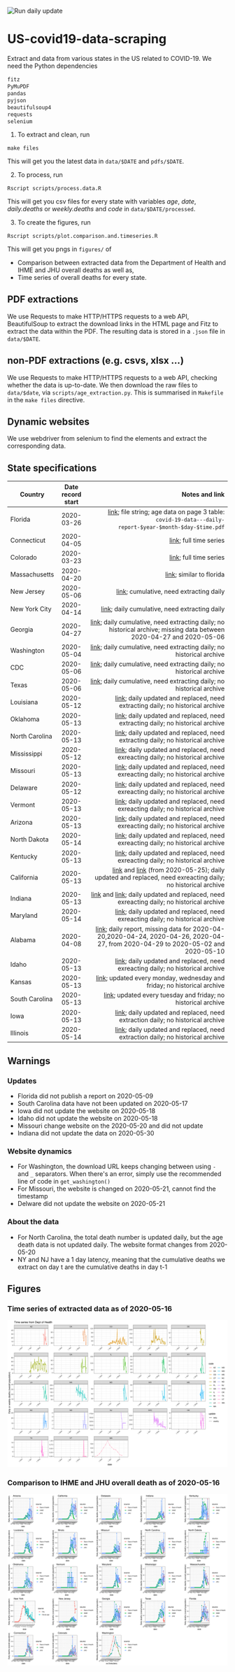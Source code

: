 ![Run daily update](https://github.com/MJHutchinson/US-covid19-data-scraping/workflows/Run%20daily%20update/badge.svg?branch=master)

# US-covid19-data-scraping
Extract and data from various states in the US related to COVID-19. We need the Python dependencies
```
fitz
PyMuPDF
pandas
pyjson
beautifulsoup4
requests
selenium
```

1. To extract and clean, run
```
make files
```
This will get you the latest data in `data/$DATE` and `pdfs/$DATE`.

2. To process, run
```
Rscript scripts/process.data.R
```
This will get you csv files for every state with variables *age*, *date*, *daily.deaths* or *weekly.deaths* and *code* in `data/$DATE/processed`.

3. To create the figures, run
```
Rscript scripts/plot.comparison.and.timeseries.R
```
This will get you pngs in `figures/` of 
* Comparison between extracted data from the Department of Health and IHME and JHU overall deaths as well as,
* Time series of overall deaths for every state.


## PDF extractions
We use Requests to make HTTP/HTTPS requests to a web API, BeautifulSoup to extract the download links in the HTML page and Fitz to extract the data within the PDF. The resulting data is stored in a `.json` file in `data/$DATE`.

## non-PDF extractions (e.g. csvs, xlsx ...)

We use Requests to make HTTP/HTTPS requests to a web API, checking whether the data is up-to-date. We then download the raw files to `data/$date`, via `scripts/age_extraction.py`. This is summarised in `Makefile` in the `make files` directive.

## Dynamic websites

We use webdriver from selenium to find the elements and extract the corresponding data. 

## State specifications
| Country        | Date record start           | Notes and link  |
| ------------- |:-------------:| -----:|
| Florida| 2020-03-26 |[link](https://www.floridadisaster.org/covid19/covid-19-data-reports/); file string; age data on page 3 table: `covid-19-data---daily-report-$year-$month-$day-$time.pdf` |
| Connecticut| 2020-04-05 | [link](https://data.ct.gov/api/views/ypz6-8qyf/rows.csv); full time series|
| Colorado| 2020-03-23 | [link](https://data-cdphe.opendata.arcgis.com/datasets/cdphe-covid19-state-level-open-data-repository?geometry=-125.744%2C35.977%2C-85.358%2C41.950); full time series|
| Massachusetts| 2020-04-20 | [link](https://www.mass.gov/doc/covid-19-dashboard-april-20-2020/download); similar to florida |
| New Jersey| 2020-05-06 | [link](https://www.nj.gov/health/cd/documents/topics/NCOV/COVID_Confirmed_Case_Summary.pdf); cumulative, need extracting daily |
| New York City| 2020-04-14 | [link](https://www1.nyc.gov/assets/doh/downloads/pdf/imm/covid-19-deaths-confirmed-probable-daily-04142020.pdf); daily cumulative, need extracting daily|
| Georgia| 2020-04-27 | [link](https://ga-covid19.ondemand.sas.com/docs/ga_covid_data.zip); daily cumulative, need extracting daily; no historical archive; missing data between 2020-04-27 and 2020-05-06|
| Washington| 2020-05-04 | [link](https://www.doh.wa.gov/Portals/1/Documents/1600/coronavirus/data-tables/PUBLIC-CDC-Event-Date-SARS.xlsx); daily cumulative, need extracting daily; no historical archive|
| CDC| 2020-05-06 | [link](https://data.cdc.gov/api/views/9bhg-hcku/rows.csv); daily cumulative, need extracting daily; no historical archive|
| Texas| 2020-05-06 | [link](https://dshs.texas.gov/coronavirus/TexasCOVID19CaseCountData.xlsx); daily cumulative, need extracting daily; no historical archive|
| Louisiana| 2020-05-12| [link](http://ldh.la.gov/coronavirus/); daily updated and replaced, need extracting daily; no historical archive|
| Oklahoma| 2020-05-13| [link](https://looker-dashboards.ok.gov/embed/dashboards/42); daily updated and replaced, need extracting daily; no historical archive|
| North Carolina| 2020-05-13| [link](https://covid19.ncdhhs.gov/dashboard#by-age); daily updated and replaced, need extracting daily; no historical archive|
| Mississippi| 2020-05-12| [link](https://msdh.ms.gov/msdhsite/_static/14,0,420.html); daily updated and replaced, need exreacting daily; no historical archive|
| Missouri| 2020-05-13| [link](https://health.mo.gov/living/healthcondiseases/communicable/novel-coronavirus/results.php);  daily updated and replaced, need exreacting daily; no historical archive|
| Delaware| 2020-05-12| [link](https://myhealthycommunity.dhss.delaware.gov/locations/state); daily updated and replaced, need exreacting daily; no historical archive|
| Vermont| 2020-05-13| [link](https://vcgi.maps.arcgis.com/apps/opsdashboard/index.html#/6128a0bc9ae14e98a686b635001ef7a7); daily updated and replaced, need exreacting daily; no historical archive| 
| Arizona| 2020-05-13| [link](https://www.azdhs.gov/preparedness/epidemiology-disease-control/infectious-disease-epidemiology/covid-19/dashboards/index.php); daily updated and replaced, need exreacting daily; no historical archive| 
| North Dakota| 2020-05-14| [link](https://www.health.nd.gov/diseases-conditions/coronavirus/north-dakota-coronavirus-cases); daily updated and replaced, need exreacting daily; no historical archive| 
| Kentucky| 2020-05-13| [link](https://kygeonet.maps.arcgis.com/apps/opsdashboard/index.html#/543ac64bc40445918cf8bc34dc40e334); daily updated and replaced, need exreacting daily; no historical archive| 
| California| 2020-05-13| [link](https://public.tableau.com/views/COVID-19PublicDashboard/Covid-19Public?%3Aembed=y&%3Adisplay_count=no&%3AshowVizHome=no) and [link](https://www.cdph.ca.gov/Programs/CID/DCDC/Pages/COVID-19/Race-Ethnicity.aspx#) (from 2020-05-25); daily updated and replaced, need exreacting daily; no historical archive| 
| Indiana| 2020-05-13| [link](https://www.coronavirus.in.gov/) and [link](https://hub.mph.in.gov/dataset?q=COVID); daily updated and replaced, need exreacting daily; no historical archive| 
| Maryland| 2020-05-14| [link](https://coronavirus.maryland.gov/); daily updated and replaced, need exreacting daily; no historical archive| 
| Alabama| 2020-04-08| [link](https://www.alabamapublichealth.gov/covid19/); daily report, missing data for 2020-04-20,2020-04-24, 2020-04-26, 2020-04-27, from 2020-04-29 to 2020-05-02 and 2020-05-10|
| Idaho| 2020-05-13| [link](https://public.tableau.com/profile/idaho.division.of.public.health#!/vizhome/DPHIdahoCOVID-19Dashboard_V2/Story1); daily updated and replaced, need exreacting daily; no historical archive| 
| Kansas| 2020-05-13| [link](https://www.coronavirus.kdheks.gov/160/COVID-19-in-Kansas); updated every monday, wednesday and friday; no historical archive| 
| South Carolina| 2020-05-13| [link](https://www.scdhec.gov/infectious-diseases/viruses/coronavirus-disease-2019-covid-19/sc-demographic-data-covid-19); updated every tuesday and friday; no historical archive| 
|Iowa| 2020-05-13| [link](https://coronavirus.iowa.gov/pages/case-counts); daily updated and replaced, need extraction daily; no historical archive| 
|Illinois| 2020-05-14 | [link](https://www.dph.illinois.gov/covid19/covid19-statistics); daily updated and replaced, need extraction daily; no historical archive| 



## Warnings
### Updates
- Florida did not publish a report on 2020-05-09
- South Carolina data have not been updated on 2020-05-17
- Iowa did not update the website on 2020-05-18
- Idaho did not update the website on 2020-05-18
- Missouri change website on the 2020-05-20 and did not update
- Indiana did not update the data on 2020-05-30

### Website dynamics
- For Washington, the download URL keeps changing between using `-` and `_` separators. When there's an error, simply use the recommended line of code in `get_washington()`
- For Missouri, the website is changed on 2020-05-21, cannot find the timestamp
- Delware did not update the website on 2020-05-21

### About the data
- For North Carolina, the total death number is updated daily, but the age death data is not updated daily. The website format changes from 2020-05-20 
- NY and NJ have a 1 day latency, meaning that the cumulative deaths we extract on day t are the cumulative deaths in day t-1


## Figures
### Time series of extracted data as of 2020-05-16
![](figures/time.series_allstates.png)

### Comparison to IHME and JHU overall death as of 2020-05-16
![](figures/comparison.ihme.jhu.depthealth_overall.png)
